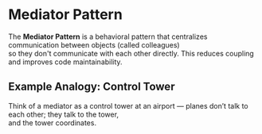 # Mediator Pattern

The **Mediator Pattern** is a behavioral pattern that centralizes communication between objects (called colleagues)  
so they don't communicate with each other directly. This reduces coupling and improves code maintainability.

## Example Analogy: Control Tower

Think of a mediator as a control tower at an airport — planes don’t talk to each other; they talk to the tower,  
and the tower coordinates.
